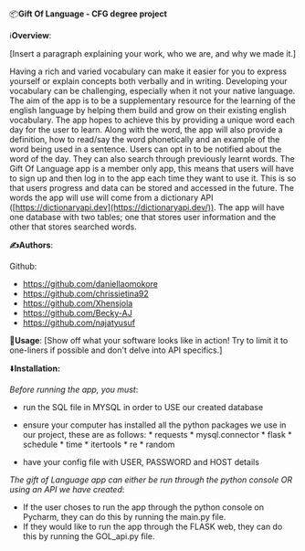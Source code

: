 📦<b>Gift Of Language - CFG degree project</b>

ℹ️<b>Overview</b>:

[Insert a paragraph explaining your work, who we are, and why we made it.]


Having a rich and varied vocabulary  can make it easier for you to express yourself or explain concepts both verbally and in writing. Developing your vocabulary can be challenging, especially when it not your native language. The aim of the app is to be a supplementary resource for the learning of the english language by helping them build and grow on their existing english vocabulary. The app hopes to achieve this by providing a unique word each day for the user to learn. Along with the word, the app will also provide a definition, how to read/say the word phonetically and an example of the word being used in a sentence. Users can opt in to be notified about the word of the day. They can also search through previously learnt words. The Gift Of Language app is a member only app, this means that users will have to sign up and then log in to the app each time they want to use it. This is so that users progress and data can be stored and accessed in the future.  The words the app will use will come from a dictionary API ([https://dictionaryapi.dev](https://dictionaryapi.dev/)). The app will have one database with two tables; one that stores user information and the other that stores searched words.



<b>✍️Authors</b>:

Github:
* https://github.com/daniellaomokore
* https://github.com/chrissietina92
* https://github.com/Xhensjola
* https://github.com/Becky-AJ
* https://github.com/najatyusuf



🚀<b>Usage</b>:
[Show off what your software looks like in action! Try to limit it to one-liners if possible and don't delve into API specifics.]




⬇️<b>Installation:</b>

<i>Before running the app, you must</i>:
* run the SQL file in MYSQL in order to USE our created database
* ensure your computer has installed all the python packages we use in our project, these are as follows:
                          * requests
                          * mysql.connector
                          * flask
                          * schedule
                          * time
                          * itertools
                          * re
                          * random
                          
                        
* have your config file with USER, PASSWORD and HOST details

<i>The gift of Language app can either be run through the python console OR using an API we have created</i>:
* If the user choses to run the app through the python console on Pycharm, they can do this by running the main.py file.
* If they would like to run the app through the FLASK web, they can do this by running the GOL_api.py file.




